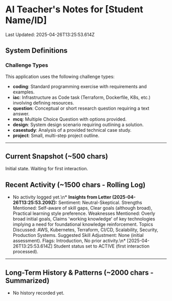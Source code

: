 # AI Teacher's Notes for [Student Name/ID]
Last Updated: 2025-04-26T13:25:53.614Z

## System Definitions

### Challenge Types
This application uses the following challenge types:
*   **coding**: Standard programming exercise with requirements and examples.
*   **iac**: Infrastructure as Code task (Terraform, Dockerfile, K8s, etc.) involving defining resources.
*   **question**: Conceptual or short research question requiring a text answer.
*   **mcq**: Multiple Choice Question with options provided.
*   **design**: System design scenario requiring outlining a solution.
*   **casestudy**: Analysis of a provided technical case study.
*   **project**: Small, multi-step project outline.

---
 
## Current Snapshot (~500 chars)
Initial state. Waiting for first interaction.

## Recent Activity (~1500 chars - Rolling Log)
*   No activity logged yet.\n*   **Insights from Letter (2025-04-26T13:25:53.209Z):** Sentiment: Neutral-Skeptical. Strengths Mentioned: Self-aware of skill gaps, Clear goals (although broad), Practical learning style preference. Weaknesses Mentioned: Overly broad initial goals, Claims 'working knowledge' of key technologies implying a need for foundational knowledge reinforcement. Topics Discussed: AWS, Kubernetes, Terraform, CI/CD, Scalability, Security, Production Systems. Suggested Skill Adjustment: None (initial assessment). Flags: Introduction, No prior activity.\n*   [2025-04-26T13:25:53.614Z] Student status set to ACTIVE (first interaction processed).

---

## Long-Term History & Patterns (~2000 chars - Summarized)
*   No history recorded yet.